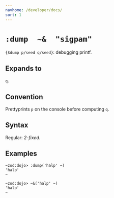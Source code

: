 ```yaml
---
navhome: /developer/docs/
sort: 1
---
```


# `:dump  ~&  "sigpam"`

`{$dump p/seed q/seed}`: debugging printf.

## Expands to

`q`.

## Convention

Prettyprints `p` on the console before computing `q`. 

## Syntax

Regular: *2-fixed*.

## Examples

```
~zod:dojo> :dump('halp' ~)
'halp'
~
```

```
~zod:dojo> ~&('halp' ~)
'halp'
~
```
